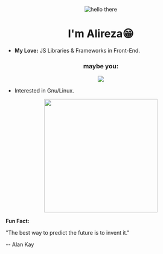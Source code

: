 <p align="center">
  <img alt="hello there" src="https://media1.tenor.com/m/0Akz_GWDQyQAAAAC/star-wars-hello-there.gif" />
</p>
<h1 align="center"> I'm Alireza😁 </h1>

- **My Love:** JS Libraries & Frameworks in Front-End.

<h3 align="center">maybe you:</h3>
<p align="center">
  <img src="https://c.tenor.com/osMRMnuwfM8AAAAC/star-wars.gif" />
</p>

- Interested in Gnu/Linux.
<p align="center">
  <img width="300px" src="https://i.kym-cdn.com/photos/images/newsfeed/002/243/406/43b.jpg" />
</p>

**Fun Fact:**

"The best way to predict the future is to invent it."

-- Alan Kay
